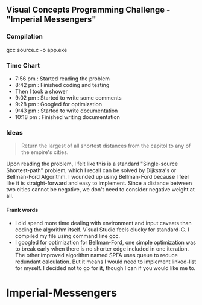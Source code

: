 ## Visual Concepts Programming Challenge - "Imperial Messengers"

### Compilation
gcc source.c -o app.exe

### Time Chart

- 7:56 pm : Started reading the problem
- 8:42 pm : Finished coding and testing
- Then I took a shower
- 9:02 pm : Started to write some comments
- 9:28 pm : Googled for optimization
- 9:43 pm : Started to write documentation
- 10:18 pm : Finished writing documentation

### Ideas
> Return the largest of all shortest distances from the capitol to any of the empire's cities.

Upon reading the problem, I felt like this is a standard "Single-source Shortest-path" problem, which I recall can be solved by Dijkstra's or Bellman-Ford Algorithm. I wounded up using Bellman-Ford because I feel like it is straight-forward and easy to implement. Since a distance between two cities cannot be negative, we don't need to consider negative weight at all.

#### Frank words

- I did spend more time dealing with environment and input caveats than coding the algorithm itself. Visual Studio feels clucky for standard-C. I compiled my file using command line gcc.
- I googled for optimization for Bellman-Ford, one simple optimization was to break early when there is no shorter edge included in one iteration. The other improved algorithm named SPFA uses queue to reduce redundant calculation. But it means I would need to implement linked-list for myself. I decided not to go for it, though I can if you would like me to.
# Imperial-Messengers
